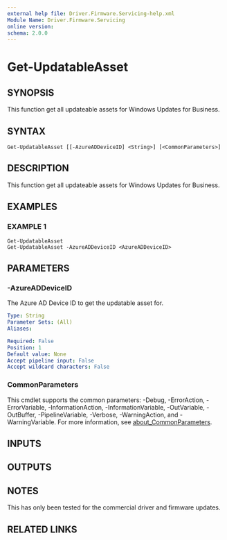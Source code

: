 ```yaml
---
external help file: Driver.Firmware.Servicing-help.xml
Module Name: Driver.Firmware.Servicing
online version:
schema: 2.0.0
---
```


# Get-UpdatableAsset

## SYNOPSIS
This function get all updateable assets for Windows Updates for Business.

## SYNTAX

```
Get-UpdatableAsset [[-AzureADDeviceID] <String>] [<CommonParameters>]
```

## DESCRIPTION
This function get all updateable assets for Windows Updates for Business.

## EXAMPLES

### EXAMPLE 1
```
Get-UpdatableAsset
Get-UpdatableAsset -AzureADDeviceID <AzureADDeviceID>
```

## PARAMETERS

### -AzureADDeviceID
The Azure AD Device ID to get the updatable asset for.

```yaml
Type: String
Parameter Sets: (All)
Aliases:

Required: False
Position: 1
Default value: None
Accept pipeline input: False
Accept wildcard characters: False
```

### CommonParameters
This cmdlet supports the common parameters: -Debug, -ErrorAction, -ErrorVariable, -InformationAction, -InformationVariable, -OutVariable, -OutBuffer, -PipelineVariable, -Verbose, -WarningAction, and -WarningVariable. For more information, see [about_CommonParameters](http://go.microsoft.com/fwlink/?LinkID=113216).

## INPUTS

## OUTPUTS

## NOTES
This has only been tested for the commercial driver and firmware updates.

## RELATED LINKS
